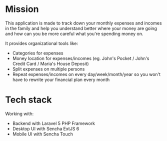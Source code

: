 # Mission
This application is made to track down your monthly expenses and incomes in the family and help you understand better where your money are going and how can you be more careful what you're spending money on.

It provides organizational tools like:
- Categories for expenses
- Money location for expenses/incomes (eg. John's Pocket / John's Credit Card / Maria's House Deposit)
- Split expenses on multiple persons
- Repeat expenses/incomes on every day/week/month/year so you won't have to rewrite your financial plan every month

# Tech stack
Working with:
- Backend with Laravel 5 PHP Framework
- Desktop UI with Sencha ExtJS 6
- Mobile UI with Sencha Touch